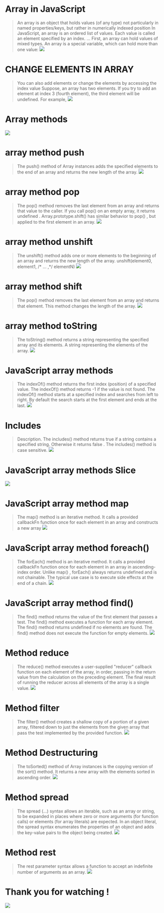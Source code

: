 # Array in JavaScript
>An array is an object that holds values (of any type) not particularly in named properties/keys, 
but rather in numerically indexed position
In JavaScript, an array is an ordered list of values. Each value is called an element specified by 
an index. ... First, an array can hold values of mixed types.
An array is a special variable, which can hold more than one value:
![](./Array%20in%20JavaScript.png)
# CHANGE ELEMENTS IN ARRAY
>You can also add elements or change the elements by accessing the index value
Suppose, an array has two elements. If you try to add an element at index 3 (fourth 
element), the third element will be undefined. For example,
![](./CHANGE%20ELEMENTS%20IN%20ARRAY.png)
# Array methods
![](./array%20methods.png)
# array method push
>The push() method of Array instances adds the specified elements to the end of an array and returns the new length of the array.
![](./push().jpg)
# array method pop
>The pop() method removes the last element from an array and returns that value to the caller. If you call pop() on an empty array, it returns undefined . Array.prototype.shift() has similar behavior to pop() , but applied to the first element in an array.
![](./pop().jpg)
# array method unshift 
>The unshift() method adds one or more elements to the beginning of an array and
returns the new length of the array. 
unshift(element0, element1, /* … ,*/ elementN) 
![](./unshift.jpg)
# array method shift
>The pop() method removes the last element from an array and returns that element. 
This method changes the length of the array. 
![](./shift.jpg)
# array method toString
>The toString() method returns a string representing the specified array and its
elements. 
A string representing the elements of the array.
![](./The%20toString().jpg)
# JavaScript array methods
>The indexOf() method returns the first index (position) of a specified value. The indexOf() method returns -1 if the value is not found. The indexOf() method starts at a specified index and searches from left to right. By default the search starts at the first element and ends at the last.
![](./indexof.jpg)
# Includes
>Description. The includes() method returns true if a string contains a specified string. Otherwise it returns false . The includes() method is case sensitive.
![](./Includes.jpg)
# JavaScript array methods Slice
![](./Slice.jpg)
# JavaScript array method map
> The map() method is an iterative method. It calls a provided callbackFn function once for each element in an array and constructs a new array 
![](./map().jpg)
# JavaScript array method foreach()
>The forEach() method is an iterative method. It calls a provided callbackFn function once for each element in an array in ascending-index order. Unlike map() , forEach() always returns undefined and is not chainable. The typical use case is to execute side effects at the end of a chain.
![](./JavaScript%20array%20method%20foreach().jpg)
# JavaScript array method find()
>The find() method returns the value of the first element that passes a test. The find() method executes a function for each array element. The find() method returns undefined if no elements are found. The find() method does not execute the function for empty elements.
![](./find().jpg)
# Method reduce 
>The reduce() method executes a user-supplied "reducer" callback function on each element
of the array, in order, passing in the return value from the calculation on the preceding
element. The final result of running the reducer across all elements of the array is a single
value.
![](./reduse.jpg)
# Method filter
>The filter() method creates a shallow copy of a portion of a given array, filtered down to
just the elements from the given array that pass the test implemented by the provided
function. 
![](./The%20filter().jpg)
# Method Destructuring
>The toSorted() method of Array instances is the copying version of the sort() method. 
It returns a new array with the elements sorted in ascending order.
![](./Method%20Destructuring.png)
# Method spread
>The spread (...) syntax allows an iterable, such as an array or string, to be
expanded in places where zero or more arguments (for function calls) or
elements (for array literals) are expected. In an object literal, the spread syntax
enumerates the properties of an object and adds the key-value pairs to the object
being created.
![](./Method%20spread.jpg)
# Method rest
> The rest parameter syntax allows a function to accept an indefinite 
number of arguments as an array.
![](./The%20rest.jpg)
#
# Thank you for watching !
![](./TTT.jpg)